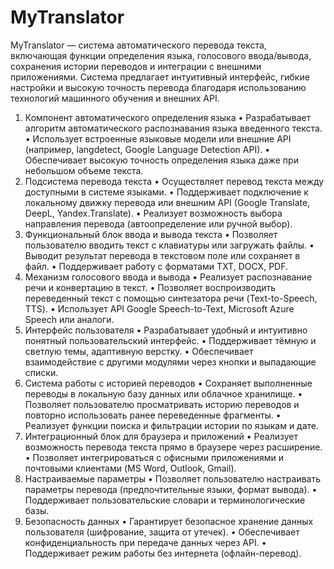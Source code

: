# MyTranslator
MyTranslator — система автоматического перевода текста, включающая функции определения языка, голосового ввода/вывода, сохранения истории переводов и интеграции с внешними приложениями. Система предлагает интуитивный интерфейс, гибкие настройки и высокую точность перевода благодаря использованию технологий машинного обучения и внешних API.


1. Компонент автоматического определения языка
•	Разрабатывает алгоритм автоматического распознавания языка введенного текста.
•	Использует встроенные языковые модели или внешние API (например, langdetect, Google Language Detection API).
•	Обеспечивает высокую точность определения языка даже при небольшом объеме текста.
2. Подсистема перевода текста
•	Осуществляет перевод текста между доступными в системе языками.
•	Поддерживает подключение к локальному движку перевода или внешним API (Google Translate, DeepL, Yandex.Translate).
•	Реализует возможность выбора направления перевода (автоопределение или ручной выбор).
3. Функциональный блок ввода и вывода текста
•	Позволяет пользователю вводить текст с клавиатуры или загружать файлы.
•	Выводит результат перевода в текстовом поле или сохраняет в файл.
•	Поддерживает работу с форматами TXT, DOCX, PDF.
4. Механизм голосового ввода и вывода
•	Реализует распознавание речи и конвертацию в текст.
•	Позволяет воспроизводить переведенный текст с помощью синтезатора речи (Text-to-Speech, TTS).
•	Использует API Google Speech-to-Text, Microsoft Azure Speech или аналоги.
5. Интерфейс пользователя
•	Разрабатывает удобный и интуитивно понятный пользовательский интерфейс.
•	Поддерживает тёмную и светлую темы, адаптивную верстку.
•	Обеспечивает взаимодействие с другими модулями через кнопки и выпадающие списки.
6. Система работы с историей переводов
•	Сохраняет выполненные переводы в локальную базу данных или облачное хранилище.
•	Позволяет пользователю просматривать историю переводов и повторно использовать ранее переведенные фрагменты.
•	Реализует функции поиска и фильтрации истории по языкам и дате.
7. Интеграционный блок для браузера и приложений
•	Реализует возможность перевода текста прямо в браузере через расширение.
•	Позволяет интегрироваться с офисными приложениями и почтовыми клиентами (MS Word, Outlook, Gmail).
8. Настраиваемые параметры
•	Позволяет пользователю настраивать параметры перевода (предпочтительные языки, формат вывода).
•	Поддерживает пользовательские словари и терминологические базы.
9. Безопасность данных
•	Гарантирует безопасное хранение данных пользователя (шифрование, защита от утечек).
•	Обеспечивает конфиденциальность при передаче данных через API.
•	Поддерживает режим работы без интернета (офлайн-перевод).
